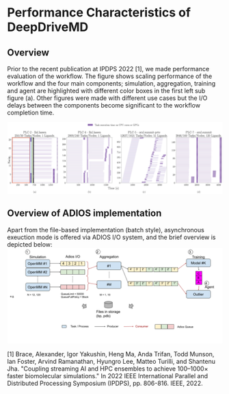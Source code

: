 # Performance Characteristics of DeepDriveMD

## Overview

Prior to the recent publication at IPDPS 2022 [1], we made performance evaluation of the workflow. The figure shows scaling performance of the workflow and the four main components; simulation, aggregation, training and agent are highlighted with different color boxes in the first left sub figure (a). Other figures were made with different use cases but the I/O delays between the components become significant to the workflow completion time. 

![perf-base](/research/figures/perf_comp.png)

## Overview of ADIOS implementation

Apart from the file-based implementation (batch style), asynchronous exeuction mode is offered via ADIOS I/O system, and the brief overview is depicted below:
![ddmd-s](/research/figures/ddmd-s.png)

[1] Brace, Alexander, Igor Yakushin, Heng Ma, Anda Trifan, Todd Munson, Ian Foster, Arvind Ramanathan, Hyungro Lee, Matteo Turilli, and Shantenu Jha. "Coupling streaming AI and HPC ensembles to achieve 100–1000× faster biomolecular simulations." In 2022 IEEE International Parallel and Distributed Processing Symposium (IPDPS), pp. 806-816. IEEE, 2022.
